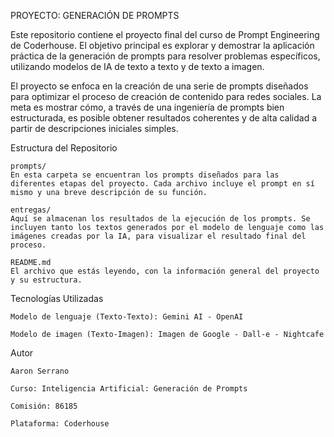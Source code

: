 PROYECTO: GENERACIÓN DE PROMPTS

Este repositorio contiene el proyecto final del curso de Prompt Engineering de Coderhouse. El objetivo principal es explorar y demostrar la aplicación práctica de la generación de prompts para resolver problemas específicos, utilizando modelos de IA de texto a texto y de texto a imagen.

El proyecto se enfoca en la creación de una serie de prompts diseñados para optimizar el proceso de creación de contenido para redes sociales. La meta es mostrar cómo, a través de una ingeniería de prompts bien estructurada, es posible obtener resultados coherentes y de alta calidad a partir de descripciones iniciales simples.

Estructura del Repositorio

    prompts/
    En esta carpeta se encuentran los prompts diseñados para las diferentes etapas del proyecto. Cada archivo incluye el prompt en sí mismo y una breve descripción de su función.

    entregas/
    Aquí se almacenan los resultados de la ejecución de los prompts. Se incluyen tanto los textos generados por el modelo de lenguaje como las imágenes creadas por la IA, para visualizar el resultado final del proceso.

    README.md
    El archivo que estás leyendo, con la información general del proyecto y su estructura.

Tecnologías Utilizadas

    Modelo de lenguaje (Texto-Texto): Gemini AI - OpenAI

    Modelo de imagen (Texto-Imagen): Imagen de Google - Dall-e - Nightcafe

Autor

    Aaron Serrano

    Curso: Inteligencia Artificial: Generación de Prompts

    Comisión: 86185

    Plataforma: Coderhouse
